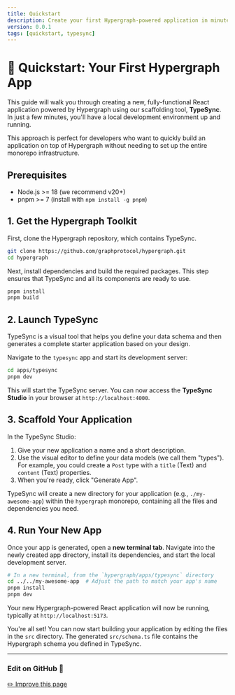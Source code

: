 ```yaml
---
title: Quickstart
description: Create your first Hypergraph-powered application in minutes with TypeSync.
version: 0.0.1
tags: [quickstart, typesync]
---
```


# 🚀 Quickstart: Your First Hypergraph App

This guide will walk you through creating a new, fully-functional React application powered by Hypergraph using our scaffolding tool, **TypeSync**. In just a few minutes, you'll have a local development environment up and running.

This approach is perfect for developers who want to quickly build an application on top of Hypergraph without needing to set up the entire monorepo infrastructure.

## Prerequisites

- Node.js >= 18 (we recommend v20+)
- pnpm >= 7 (install with `npm install -g pnpm`)

## 1. Get the Hypergraph Toolkit

First, clone the Hypergraph repository, which contains TypeSync.

```bash
git clone https://github.com/graphprotocol/hypergraph.git
cd hypergraph
```

Next, install dependencies and build the required packages. This step ensures that TypeSync and all its components are ready to use.

```bash
pnpm install
pnpm build
```

## 2. Launch TypeSync

TypeSync is a visual tool that helps you define your data schema and then generates a complete starter application based on your design.

Navigate to the `typesync` app and start its development server:

```bash
cd apps/typesync
pnpm dev
```

This will start the TypeSync server. You can now access the **TypeSync Studio** in your browser at `http://localhost:4000`.

## 3. Scaffold Your Application

In the TypeSync Studio:
1.  Give your new application a name and a short description.
2.  Use the visual editor to define your data models (we call them "types"). For example, you could create a `Post` type with a `title` (Text) and `content` (Text) properties.
3.  When you're ready, click "Generate App".

TypeSync will create a new directory for your application (e.g., `./my-awesome-app`) within the `hypergraph` monorepo, containing all the files and dependencies you need.

## 4. Run Your New App

Once your app is generated, open a **new terminal tab**. Navigate into the newly created app directory, install its dependencies, and start the local development server.

```bash
# In a new terminal, from the `hypergraph/apps/typesync` directory
cd ../../my-awesome-app  # Adjust the path to match your app's name
pnpm install
pnpm dev
```

Your new Hypergraph-powered React application will now be running, typically at `http://localhost:5173`.

You're all set! You can now start building your application by editing the files in the `src` directory. The generated `src/schema.ts` file contains the Hypergraph schema you defined in TypeSync.

---

### Edit on GitHub  :bust_in_silhouette:

[✏️ Improve this page](https://github.com/graphprotocol/hypergraph/edit/main/docs/docs/quickstart.md)

```